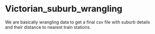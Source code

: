 # Victorian_suburb_wrangling
We are basically wrangling data to get a final csv file with suburb details and their distance to nearest train stations.
